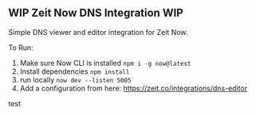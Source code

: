 ## WIP Zeit Now DNS Integration WIP

Simple DNS viewer and editor integration for Zeit Now.

To Run:

1. Make sure Now CLI is installed `npm i -g now@latest`
2. Install dependencies `npm install`
3. run locally `now dev --listen 5005`
4. Add a configuration from here: https://zeit.co/integrations/dns-editor

test